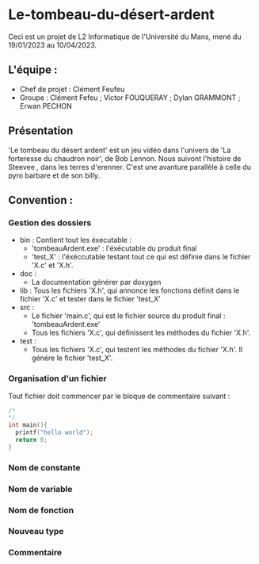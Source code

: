 # Le-tombeau-du-désert-ardent
Ceci est un projet de L2 Informatique de l'Université du Mans, mené du 19/01/2023 au 10/04/2023.

## L'équipe :
- Chef de projet : Clément Feufeu
- Groupe : Clément Fefeu ; Victor FOUQUERAY ; Dylan GRAMMONT ; Erwan PECHON

## Présentation
'Le tombeau du désert ardent' est un jeu vidéo dans l'univers de 'La forteresse du chaudron noir', de Bob Lennon.
Nous suivont l'histoire de Steevee , dans les terres d'erenner. C'est une avanture parallèle à celle du pyro barbare et de son billy.

## Convention :
### Gestion des dossiers
- bin : Contient tout les éxecutable :
  - 'tombeauArdent.exe' : l'éxécutable du produit final
  - 'test_X' : l'éxéccutable testant tout ce qui est définie dans le fichier 'X.c' et 'X.h'.
- doc :
  - La documentation générer par doxygen
- lib :
  Tous les fichiers 'X.h', qui annonce les fonctions définit dans le fichier 'X.c' et tester dans le fichier 'test_X'
- src :
  - Le fichier 'main.c', qui est le fichier source du produit final : 'tombeauArdent.exe'
  - Tous les fichiers 'X.c', qui définissent les méthodes du fichier 'X.h'.
- test :
  - Tous les fichiers 'X.c', qui testent les méthodes du fichier 'X.h'. Il génére le fichier 'test_X'.
### Organisation d'un fichier
  Tout fichier doit commencer par le bloque de commentaire suivant :
  ```c
  /*
  */
  int main(){
    printf("hello world");
    return 0;
  }
  ```
### Nom de constante
### Nom de variable
### Nom de fonction
### Nouveau type
### Commentaire
